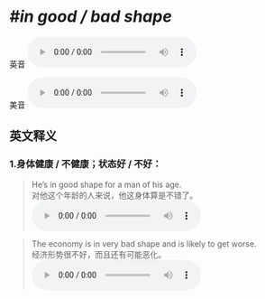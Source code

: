 # ***\#in good / bad shape*** 
英音
<audio src="./media/in good   bad shape1_AAC.aac" controls="controls"></audio>

美音
<audio src="./media/in good   bad shape2_AAC.aac" controls="controls"></audio>



  

英文释义
---
### 1.**身体健康 / 不健康；状态好 / 不好：**  

 > He’s in good shape for a man of his age.   
 > 对他这个年龄的人来说，他这身体算是不错了。    
<audio src="./media/shape-3.aac" controls="controls"></audio>

 > The economy is in very bad shape and is likely to get worse.   
 > 经济形势很不好，而且还有可能恶化。    
<audio src="./media/shape-4.aac" controls="controls"></audio>


